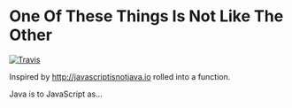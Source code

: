 # One Of These Things Is Not Like The Other

[![Travis][build-badge]][build]

Inspired by http://javascriptisnotjava.io rolled into a function.

Java is to JavaScript as...

[build-badge]: https://img.shields.io/travis/user/repo/master.svg?style=flat-square
[build]: https://travis-ci.org/timarney/one-of-these-things-is-not-like-the-other
